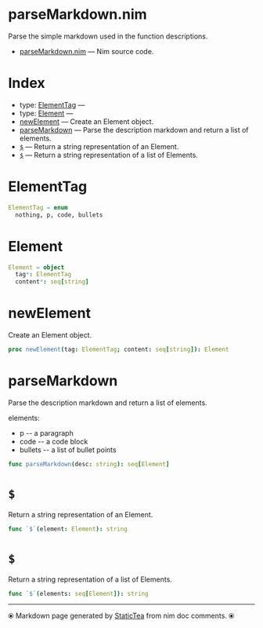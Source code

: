 # parseMarkdown.nim

Parse the simple markdown used in the function descriptions.

* [parseMarkdown.nim](../src/parseMarkdown.nim) &mdash; Nim source code.
# Index

* type: [ElementTag](#elementtag) &mdash; 
* type: [Element](#element) &mdash; 
* [newElement](#newelement) &mdash; Create an Element object.
* [parseMarkdown](#parsemarkdown) &mdash; Parse the description markdown and return a list of elements.
* [`$`](#) &mdash; Return a string representation of an Element.
* [`$`](#-1) &mdash; Return a string representation of a list of Elements.

# ElementTag



```nim
ElementTag = enum
  nothing, p, code, bullets
```

# Element



```nim
Element = object
  tag*: ElementTag
  content*: seq[string]

```

# newElement

Create an Element object.

```nim
proc newElement(tag: ElementTag; content: seq[string]): Element
```

# parseMarkdown

Parse the description markdown and return a list of elements.

elements:
* p -- a paragraph
* code -- a code block
* bullets -- a list of bullet points

```nim
func parseMarkdown(desc: string): seq[Element]
```

# `$`

Return a string representation of an Element.

```nim
func `$`(element: Element): string
```

# `$`

Return a string representation of a list of Elements.

```nim
func `$`(elements: seq[Element]): string
```


---
⦿ Markdown page generated by [StaticTea](https://github.com/flenniken/statictea/) from nim doc comments. ⦿
